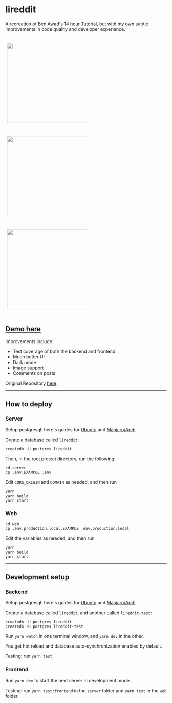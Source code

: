 # lireddit

A recreation of Ben Awad's [14 hour Tutorial][1], but with my own subtle
improvements in code quality and developer experience.

<img src="https://user-images.githubusercontent.com/43412083/122988795-bbecba80-d3bf-11eb-8f20-ab1b0c451588.png" width="250" hspace="5" vspace="20"> <img src="https://user-images.githubusercontent.com/43412083/122988809-bee7ab00-d3bf-11eb-9f29-fd46f3b99c23.png" width="250" hspace="5" vspace="20"> <img src="https://user-images.githubusercontent.com/43412083/122988820-c14a0500-d3bf-11eb-9a3a-64276f5641e5.png" width="250" hspace="5" vspace="20">

## [Demo here](https://lireddit.ml)

Improvements include:

- Test coverage of both the backend and frontend
- Much better UI
- Dark mode
- Image support
- Comments on posts

Original Repository [here](https://github.com/benawad/lireddit).

---

## How to deploy

### Server

Setup postgresql: here's guides for [Ubuntu][2] and [Manjaro/Arch][3].

Create a database called `lireddit`:

```console
createdb -U postgres lireddit
```

Then, in the root project directory, run the following:

```console
cd server
cp .env.EXAMPLE .env
```

Edit `CORS_ORIGIN` and `DOMAIN` as needed, and then run

```console
yarn
yarn build
yarn start
```

### Web

```console
cd web
cp .env.production.local.EXAMPLE .env.production.local
```

Edit the variables as needed, and then run

```console
yarn
yarn build
yarn start
```

---

## Development setup

### Backend

Setup postgresql: here's guides for [Ubuntu][2] and [Manjaro/Arch][3].

Create a database called `lireddit`, and another called `lireddit-test`:


```console
createdb -U postgres lireddit
createdb -U postgres lireddit-test
```

Run `yarn watch` in one terminal window, and `yarn dev` in the other.

You get hot reload and database auto-synchronization enabled by default.

Testing: run `yarn test`

### Frontend

Run `yarn dev` to start the next server in development mode.

Testing: run `yarn test:frontend` in the `server` folder and `yarn test` in the
`web` folder.

[1]: https://www.youtube.com/watch?v=I6ypD7qv3Z8
[2]: https://www.digitalocean.com/community/tutorials/how-to-install-and-use-postgresql-on-ubuntu-20-04
[3]: https://dev.to/tusharsadhwani/how-to-setup-postgresql-on-manjaro-linux-arch-412l
